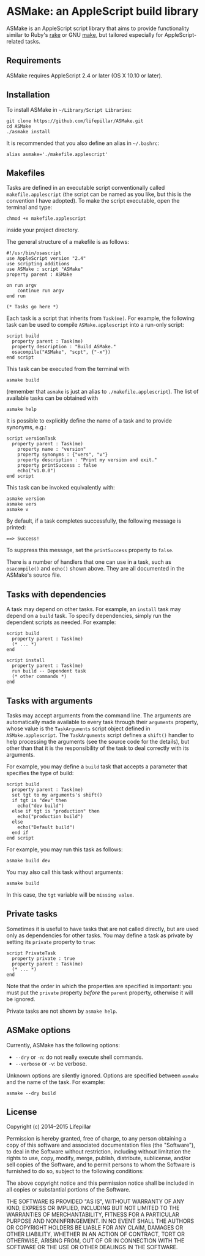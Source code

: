 # ASMake: an AppleScript build library

ASMake is an AppleScript script library that aims to provide functionality
similar to Ruby's [rake](http://rake.rubyforge.org)
or GNU [make](https://www.gnu.org/software/make/manual/make.html), but tailored
especially for AppleScript-related tasks.

## Requirements

ASMake requires AppleScript 2.4 or later (OS X 10.10 or later).

## Installation

To install ASMake in `~/Library/Script Libraries`:

    git clone https://github.com/lifepillar/ASMake.git
    cd ASMake
    ./asmake install

It is recommended that you also define an alias in `~/.bashrc`:

    alias asmake='./makefile.applescript'


## Makefiles

Tasks are defined in an executable script conventionally called `makefile.applescript`
(the script can be named as you like, but this is the convention I have adopted).
To make the script executable, open the terminal and type:

    chmod +x makefile.applescript

inside your project directory.

The general structure of a makefile is as follows:

    #!/usr/bin/osascript
    use AppleScript version "2.4"
    use scripting additions
    use ASMake : script "ASMake"
    property parent : ASMake

    on run argv
	    continue run argv
    end run

    (* Tasks go here *)

Each task is a script that inherits from `Task(me)`. For example, the following
task can be used to compile `ASMake.applescript` into a run-only script:

    script build
      property parent : Task(me)
      property description : "Build ASMake."
      osacompile("ASMake", "scpt", {"-x"})
    end script

This task can be executed from the terminal with

    asmake build

(remember that `asmake` is just an alias to `./makefile.applescript`).
The list of available tasks can be obtained with

    asmake help

It is possible to explicitly define the name of a task and to provide synonyms,
e.g.:

    script versionTask
      property parent : Task(me)
	    property name : "version"
	    property synonyms : {"vers", "v"}
	    property description : "Print my version and exit."
	    property printSuccess : false
	    echo("v1.0.0")
    end script

This task can be invoked equivalently with:

    asmake version
    asmake vers
    asmake v

By default, if a task completes successfully, the following message is printed:

    ==> Success!

To suppress this message, set the `printSuccess` property to `false`.

There is a number of handlers that one can use in a task, such as `osacompile()`
and `echo()` shown above. They are all documented in the ASMake's source file.


## Tasks with dependencies

A task may depend on other tasks. For example, an `install` task may depend on a
`build` task. To specify dependencies, simply run the dependent scripts as needed.
For example:

    script build
      property parent : Task(me)
      (* ... *)
    end

    script install
      property parent : Task(me)
      run build -- Dependent task
      (* other commands *)
    end


## Tasks with arguments

Tasks may accept arguments from the command line. The arguments are automatically
made available to every task through their `arguments` property, whose value is the `TaskArguments`
script object defined in `ASMake.applescript`. The `TaskArguments` script defines a
`shift()` handler to help processing the arguments (see the source code for the details),
but other than that it is the responsibility of the task to deal correctly with its arguments.

For example, you may define a `build` task that accepts a parameter that
specifies the type of build:

    script build
      property parent : Task(me)
      set tgt to my arguments's shift()
      if tgt is "dev" then
        echo("dev build")
      else if tgt is "production" then
        echo("production build")
      else
        echo("Default build")
      end if
    end script

For example, you may run this task as follows:

    asmake build dev

You may also call this task without arguments:

    asmake build

In this case, the `tgt` variable will be `missing value`.


## Private tasks

Sometimes it is useful to have tasks that are not called directly, but are used
only as dependencies for other tasks. You may define a task as private by setting
its `private` property to `true`:

    script PrivateTask
      property private : true
      property parent : Task(me)
      (* ... *)
    end

Note that the order in which the properties are specified is important: you must
put the `private` property _before_ the `parent` property, otherwise it will be
ignored.

Private tasks are not shown by `asmake help`.


## ASMake options

Currently, ASMake has the following options:

- `--dry` or `-n`: do not really execute shell commands.
- `--verbose` or `-v`: be verbose.

Unknown options are silently ignored.
Options are specified between `asmake` and the name of the task. For example:

    asmake --dry build


## License

Copyright (c) 2014–2015 Lifepillar

Permission is hereby granted, free of charge, to any person obtaining a copy
of this software and associated documentation files (the "Software"), to deal
in the Software without restriction, including without limitation the rights
to use, copy, modify, merge, publish, distribute, sublicense, and/or sell
copies of the Software, and to permit persons to whom the Software is
furnished to do so, subject to the following conditions:

The above copyright notice and this permission notice shall be included in
all copies or substantial portions of the Software.

THE SOFTWARE IS PROVIDED "AS IS", WITHOUT WARRANTY OF ANY KIND, EXPRESS OR
IMPLIED, INCLUDING BUT NOT LIMITED TO THE WARRANTIES OF MERCHANTABILITY,
FITNESS FOR A PARTICULAR PURPOSE AND NONINFRINGEMENT. IN NO EVENT SHALL THE
AUTHORS OR COPYRIGHT HOLDERS BE LIABLE FOR ANY CLAIM, DAMAGES OR OTHER
LIABILITY, WHETHER IN AN ACTION OF CONTRACT, TORT OR OTHERWISE, ARISING FROM,
OUT OF OR IN CONNECTION WITH THE SOFTWARE OR THE USE OR OTHER DEALINGS IN
THE SOFTWARE.
